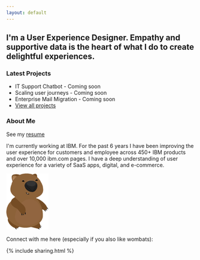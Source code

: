 ```yaml
---
layout: default
---
```


## I'm a User Experience Designer. Empathy and supportive data is the heart of what I do to create delightful experiences.

### Latest Projects

- IT Support Chatbot - Coming soon
- Scaling user journeys - Coming soon
- Enterprise Mail Migration - Coming soon
- [View all projects](/projects/allprojects)


### About Me
See my [resume](/resume)


I'm currently working at IBM. For the past 6 years I have been improving the user experience for customers and employee across 450+ IBM products and over 10,000 ibm.com pages. I have a deep understanding of user experience for a variety of SaaS apps, digital, and e-commerce. 


<div id="wombat">
<img src="/images/standalonewombat.png" height="150"/>
</div>

Connect with me here (especially if you also like wombats):

{% include sharing.html %}
